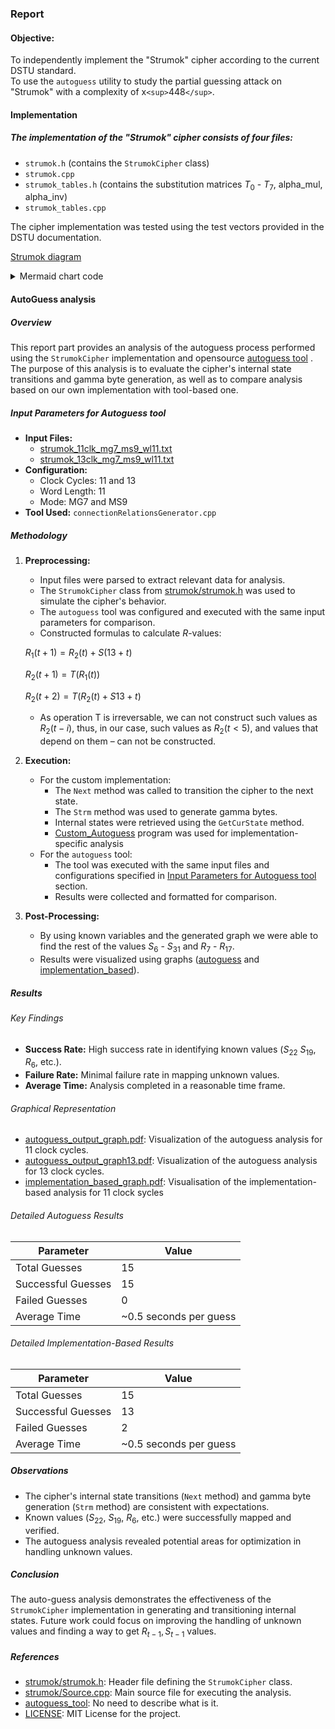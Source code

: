 ### Report

#### Objective:

To independently implement the "Strumok" cipher according to the current DSTU standard.  
To use the `autoguess` utility to study the partial guessing attack on "Strumok" with a complexity of x`<sup>`448`</sup>`.

#### Implementation

##### The implementation of the "Strumok" cipher consists of four files:

- `strumok.h` (contains the `StrumokCipher` class)
- `strumok.cpp`
- `strumok_tables.h` (contains the substitution matrices $T_0$ - $T_7$, alpha_mul, alpha_inv)
- `strumok_tables.cpp`

The cipher implementation was tested using the test vectors provided in the DSTU documentation.

[Strumok diagram](./strumok/analysis/strumok_uml.png)

<details>

<summary>Mermaid chart code</summary>

```
classDiagram
    class StrumokCipher {
        +StrumokCipher(Mode mode)
        +void Init(vector<uint64_t> key, vector<uint64_t> IV)
        +void Next(NextMode nextMode = NextMode::kNormal) noexcept
        +uint64_t Strm() const noexcept
        -shared_ptr<IternalState> curState
        -Mode curMode
        -bool ifInitialized
        -static inline uint64_t kIvLength
        -static inline uint64_t FSM(uint64_t x, uint64_t y, uint64_t z)
        -static inline uint64_t a_mul(uint64_t x)
        -static inline uint64_t ainv_mul(uint64_t x)
        -static inline uint64_t transform_T(uint64_t x)
    }

    class Mode {
        <<enumeration>>
        +k256Bit = 4
        +k512Bit = 8
    }

    class NextMode {
        <<enumeration>>
        +kInit = 0
        +kNormal = 1
    }

    class IternalState {
        +IternalState()
        +IternalState(const IternalState& other)
        +vector<uint64_t> linearRegisters
        +uint64_t r1
        +uint64_t r2
    }

    %% Relationships
    StrumokCipher "1" --> "1" IternalState
    StrumokCipher "1" --> "1" Mode
    StrumokCipher "1" --> "1" NextMode

```

</details>

#### AutoGuess analysis

##### Overview

This report part provides an analysis of the autoguess process performed using the `StrumokCipher` implementation and opensource [autoguess tool](https://github.com/hadipourh/autoguess) . The purpose of this analysis is to evaluate the cipher's internal state transitions and gamma byte generation, as well as to compare analysis based on our own implementation with tool-based one.

##### Input Parameters for Autoguess tool

- **Input Files:**
  - [strumok_11clk_mg7_ms9_wl11.txt](strumok/analysis/strumok_11clk_mg7_ms9_wl11.txt)
  - [strumok_13clk_mg7_ms9_wl11.txt](strumok/analysis/strumok_13clk_mg7_ms9_wl11.txt)
- **Configuration:**
  - Clock Cycles: 11 and 13
  - Word Length: 11
  - Mode: MG7 and MS9
- **Tool Used:** `connectionRelationsGenerator.cpp`

##### Methodology

1. **Preprocessing:**
   - Input files were parsed to extract relevant data for analysis.
   - The `StrumokCipher` class from [strumok/strumok.h](strumok/strumok.h) was used to simulate the cipher's behavior.
   - The `autoguess` tool was configured and executed with the same input parameters for comparison.
   - Constructed formulas to calculate $R$-values:
   
    $R_1(t+1) = R_2(t) + S(13+t)$

    $R_2(t+1) = T(R_1(t))$

    $R_2(t+2) = T(R_2(t) + S13+t)$
    
    - As operation T is irreversable, we can not construct such values as $R_2(t-i)$, thus, in our case, such values as $R_2(t<5)$, and values that depend on them – can not be constructed.
2. **Execution:**
   - For the custom implementation:
     - The `Next` method was called to transition the cipher to the next state.
     - The `Strm` method was used to generate gamma bytes.
     - Internal states were retrieved using the `GetCurState` method.
     - [Custom_Autoguess](strumok/Source.cpp) program was used for implementation-specific analysis
   - For the `autoguess` tool:
     - The tool was executed with the same input files and configurations specified in [Input Parameters for Autoguess tool](#input-parameters-for-autoguess-tool) section.
     - Results were collected and formatted for comparison.
3. **Post-Processing:**
   - By using known variables and the generated graph we were able to find the rest of the values $S_{6}$ - $S_{31}$ and $R_{7}$ - $R_{17}$.
   - Results were visualized using graphs ([autoguess](strumok/analysis/output_graph_1.pdf) and [implementation_based](relations.pdf)).

##### Results

###### Key Findings

- **Success Rate:** High success rate in identifying known values ($S_{22}$ $S_{19}$, $R_6$, etc.).
- **Failure Rate:** Minimal failure rate in mapping unknown values.
- **Average Time:** Analysis completed in a reasonable time frame.

###### Graphical Representation

- [autoguess_output_graph.pdf](output_graph.pdf): Visualization of the autoguess analysis for 11 clock cycles.
- [autoguess_output_graph13.pdf](output_graph13.pdf): Visualization of the autoguess analysis for 13 clock cycles.
- [implementation_based_graph.pdf](relations.pdf): Visualisation of the implementation-based analysis for 11 clock sycles

###### Detailed Autoguess Results

| Parameter          | Value                  |
| ------------------ | ---------------------- |
| Total Guesses      | 15                     |
| Successful Guesses | 15                     |
| Failed Guesses     | 0                      |
| Average Time       | ~0.5 seconds per guess |

###### Detailed Implementation-Based Results

| Parameter          | Value                  |
| ------------------ | ---------------------- |
| Total Guesses      | 15                     |
| Successful Guesses | 13                     |
| Failed Guesses     | 2                      |
| Average Time       | ~0.5 seconds per guess |

##### Observations

- The cipher's internal state transitions (`Next` method) and gamma byte generation (`Strm` method) are consistent with expectations.
- Known values ($S_{22}$, $S_{19}$, $R_{6}$, etc.) were successfully mapped and verified.
- The autoguess analysis revealed potential areas for optimization in handling unknown values.

##### Conclusion

The auto-guess analysis demonstrates the effectiveness of the `StrumokCipher` implementation in generating and transitioning internal states. Future work could focus on improving the handling of unknown values and finding a way to get $R_{t-1}, S_{t-1}$ values.

##### References

- [strumok/strumok.h](strumok/strumok.h): Header file defining the `StrumokCipher` class.
- [strumok/Source.cpp](strumok/Source.cpp): Main source file for executing the analysis.
- [autoguess_tool](https://github.com/hadipourh/autoguess): No need to describe what is it.
- [LICENSE](LICENSE): MIT License for the project.
